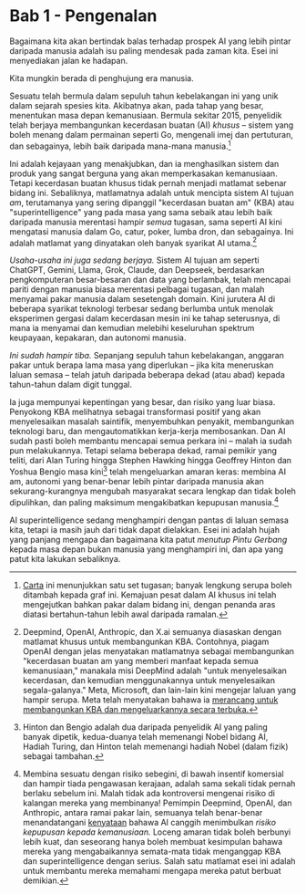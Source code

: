 # Bab 1 - Pengenalan

Bagaimana kita akan bertindak balas terhadap prospek AI yang lebih pintar daripada manusia adalah isu paling mendesak pada zaman kita. Esei ini menyediakan jalan ke hadapan.

Kita mungkin berada di penghujung era manusia.

Sesuatu telah bermula dalam sepuluh tahun kebelakangan ini yang unik dalam sejarah spesies kita. Akibatnya akan, pada tahap yang besar, menentukan masa depan kemanusiaan. Bermula sekitar 2015, penyelidik telah berjaya membangunkan kecerdasan buatan (AI) *khusus* – sistem yang boleh menang dalam permainan seperti Go, mengenali imej dan pertuturan, dan sebagainya, lebih baik daripada mana-mana manusia.[^1]

Ini adalah kejayaan yang menakjubkan, dan ia menghasilkan sistem dan produk yang sangat berguna yang akan memperkasakan kemanusiaan. Tetapi kecerdasan buatan khusus tidak pernah menjadi matlamat sebenar bidang ini. Sebaliknya, matlamatnya adalah untuk mencipta sistem AI tujuan *am*, terutamanya yang sering dipanggil "kecerdasan buatan am" (KBA) atau "superintelligence" yang pada masa yang sama sebaik atau lebih baik daripada manusia merentasi hampir *semua* tugasan, sama seperti AI kini mengatasi manusia dalam Go, catur, poker, lumba dron, dan sebagainya. Ini adalah matlamat yang dinyatakan oleh banyak syarikat AI utama.[^2]

*Usaha-usaha ini juga sedang berjaya.* Sistem AI tujuan am seperti ChatGPT, Gemini, Llama, Grok, Claude, dan Deepseek, berdasarkan pengkomputeran besar-besaran dan data yang berlambak, telah mencapai pariti dengan manusia biasa merentasi pelbagai tugasan, dan malah menyamai pakar manusia dalam sesetengah domain. Kini jurutera AI di beberapa syarikat teknologi terbesar sedang berlumba untuk menolak eksperimen gergasi dalam kecerdasan mesin ini ke tahap seterusnya, di mana ia menyamai dan kemudian melebihi keseluruhan spektrum keupayaan, kepakaran, dan autonomi manusia.

*Ini sudah hampir tiba.* Sepanjang sepuluh tahun kebelakangan, anggaran pakar untuk berapa lama masa yang diperlukan – jika kita meneruskan laluan semasa – telah jatuh daripada beberapa dekad (atau abad) kepada tahun-tahun dalam digit tunggal.

Ia juga mempunyai kepentingan yang besar, dan risiko yang luar biasa. Penyokong KBA melihatnya sebagai transformasi positif yang akan menyelesaikan masalah saintifik, menyembuhkan penyakit, membangunkan teknologi baru, dan mengautomatikkan kerja-kerja membosankan. Dan AI sudah pasti boleh membantu mencapai semua perkara ini – malah ia sudah pun melakukannya. Tetapi selama beberapa dekad, ramai pemikir yang teliti, dari Alan Turing hingga Stephen Hawking hingga Geoffrey Hinton dan Yoshua Bengio masa kini[^3] telah mengeluarkan amaran keras: membina AI am, autonomi yang benar-benar lebih pintar daripada manusia akan sekurang-kurangnya mengubah masyarakat secara lengkap dan tidak boleh dipulihkan, dan paling maksimum mengakibatkan kepupusan manusia.[^4]

AI superintelligence sedang menghampiri dengan pantas di laluan semasa kita, tetapi ia masih jauh dari tidak dapat dielakkan. Esei ini adalah hujah yang panjang mengapa dan bagaimana kita patut *menutup Pintu Gerbang* kepada masa depan bukan manusia yang menghampiri ini, dan apa yang patut kita lakukan sebaliknya.


[^1]: [Carta](https://time.com/6300942/ai-progress-charts/) ini menunjukkan satu set tugasan; banyak lengkung serupa boleh ditambah kepada graf ini. Kemajuan pesat dalam AI khusus ini telah mengejutkan bahkan pakar dalam bidang ini, dengan penanda aras diatasi bertahun-tahun lebih awal daripada ramalan.

[^2]: Deepmind, OpenAI, Anthropic, dan X.ai semuanya diasaskan dengan matlamat khusus untuk membangunkan KBA. Contohnya, piagam OpenAI dengan jelas menyatakan matlamatnya sebagai membangunkan "kecerdasan buatan am yang memberi manfaat kepada semua kemanusiaan," manakala misi DeepMind adalah "untuk menyelesaikan kecerdasan, dan kemudian menggunakannya untuk menyelesaikan segala-galanya." Meta, Microsoft, dan lain-lain kini mengejar laluan yang hampir serupa. Meta telah menyatakan bahawa ia [merancang untuk membangunkan KBA dan mengeluarkannya secara terbuka.](https://www.forbes.com/sites/johnkoetsier/2024/01/18/zuckerberg-on-ai-meta-building-agi-for-everyone-and-open-sourcing-it/)

[^3]: Hinton dan Bengio adalah dua daripada penyelidik AI yang paling banyak dipetik, kedua-duanya telah memenangi Nobel bidang AI, Hadiah Turing, dan Hinton telah memenangi hadiah Nobel (dalam fizik) sebagai tambahan.

[^4]: Membina sesuatu dengan risiko sebegini, di bawah insentif komersial dan hampir tiada pengawasan kerajaan, adalah sama sekali tidak pernah berlaku sebelum ini. Malah tidak ada kontroversi mengenai risiko di kalangan mereka yang membinanya! Pemimpin Deepmind, OpenAI, dan Anthropic, antara ramai pakar lain, semuanya telah benar-benar menandatangani [kenyataan](https://www.safe.ai/work/statement-on-ai-risk) bahawa AI canggih menimbulkan *risiko kepupusan kepada kemanusiaan.* Loceng amaran tidak boleh berbunyi lebih kuat, dan seseorang hanya boleh membuat kesimpulan bahawa mereka yang mengabaikannya semata-mata tidak menganggap KBA dan superintelligence dengan serius. Salah satu matlamat esei ini adalah untuk membantu mereka memahami mengapa mereka patut berbuat demikian.